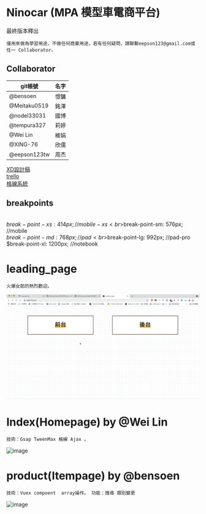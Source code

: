# Ninocar (MPA 模型車電商平台)
最終版本釋出
```
僅用來做為學習用途，不做任何商業用途，若有任何疑問，請聯繫eepson123@gmail.com或任一 Collaborator。
```
## Collaborator
|git帳號|名字|
|---|---|
|@bensoen    |憬鏞
|@Meitaku0519 |銘澤
|@nodel33031  |國博
|@tempura327  |莉婷
|@Wei Lin     |維娟
|@XING-76     |欣儒
|@eepson123tw |周杰

[XD設計稿](https://xd.adobe.com/view/225223e6-bc6e-42a1-8491-e0772d33bc17-7701/screen/f7285d6d-3eb6-4540-80d2-dbea640de9ed/specs/)
<br>
[trello](https://trello.com/chouallen1/boards)
<br>
[格線系統](https://codepen.io/JaniceLIN/pen/RwobYvm)
<br>
## breakpoints
<br>$break-point-xs: 414px;  //mobile-xs
<br>$break-point-sm: 576px;  //mobile
<br>$break-point-md: 768px;  //pad
<br>$break-point-lg: 992px;  //pad-pro
<br>$break-point-xl: 1200px; //notebook
# leading_page
```
火爆女郎的熱烈歡迎。
```
![image](https://github.com/eepson123tw/Ninocar/blob/dev/ninocar%20enter.gif)

# Index(Homepage) by @Wei Lin
```
技術：Gsap TweenMax 格線 Ajax 。
```
![image](https://github.com/eepson123tw/Ninocar/blob/dev/index.gif)
# product(Itempage) by @bensoen
```
技術：Vuex compoent  array操作。 功能：搜尋 類別變更
```
![image](https://github.com/eepson123tw/Ninocar/blob/dev/product.gif)

